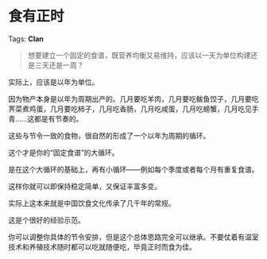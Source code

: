 # 食有正时

Tags: **Clan**

> 想要建立一个固定的食谱，既营养均衡又易维持，应该以一天为单位构建还是三天还是一周？



实际上，应该是以年为单位。

因为物产本身是以年为周期出产的。几月要吃羊肉，几月要吃鲅鱼饺子，几月要吃荠菜煮鸡蛋，几月要吃柿子，几月吃香肠，几月吃咸蛋，几月吃螃蟹，几月吃见手青……这都是有节奏的。

这些与节令一致的食物，很自然的形成了一个以年为周期的循环。

这个才是你的“固定食谱”的大循环。

是在这个大循环的基础上，再有小循环——例如每个季度或者每个月有重复食谱。

这样你就可以即保持稳定简单，又保证丰富多变。

实际上这本来就是中国饮食文化传承了几千年的常规。

这是个很好的经验示范。

你可以调整你具体的节令安排，但是这个总体思路完全可以继承。不要仗着有温室技术和养殖技术随时都可以吃就随便吃，毕竟正时而食为佳。



